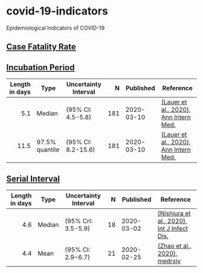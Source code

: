# covid-19-indicators
Epidemiological Indicators of COVID-19


## [Case Fatality Rate](https://en.wikipedia.org/wiki/Case_fatality_rate)

## [Incubation Period](https://en.wikipedia.org/wiki/Incubation_period)


| Length in days | Type | Uncertainty Interval           | N  | Published | Reference |
| -------------: |-------------|-------------| -----:|-----|-----|
| 5.1   | Median  | (95% CI: 4.5-5.8) | 181  | 2020-03-10 | [(Lauer et al., 2020), Ann Intern Med.](https://www.ncbi.nlm.nih.gov/pubmed/32150748) |
| 11.5     | 97.5% quantile | (95% CI: 8.2-15.6) | 181  | 2020-03-10 | [(Lauer et al., 2020), Ann Intern Med.](https://www.ncbi.nlm.nih.gov/pubmed/32150748) |

## [Serial Interval](https://en.wikipedia.org/wiki/Serial_interval)

| Length in days | Type | Uncertainty Interval           | N  | Published | Reference |
| -------------: |-------------|-------------| -----:|-----|-----|
| 4.6    | Median  | (95% CrI: 3.5-5.9) | 18  | 2020-03-02 | [(Nishiura et al., 2020), Int J Infect Dis.](https://www.ncbi.nlm.nih.gov/pubmed/32145466) |
| 4.4      | Mean | (95% CI: 2.9−6.7) | 21  | 2020-02-25 | [(Zhao et al., 2020), medrxiv](https://www.medrxiv.org/content/10.1101/2020.02.21.20026559v1.article-info) |
